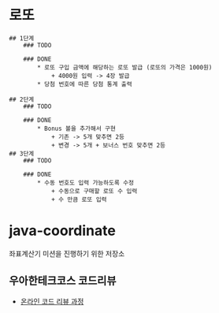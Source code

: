 # 로또
    ## 1단계
        ### TODO

        ### DONE
            * 로또 구입 금액에 해당하는 로또 발급 (로또의 가격은 1000원)
                + 4000원 입력 -> 4장 발급
            * 당첨 번호에 따른 당첨 통계 출력

    ## 2단계
        ### TODO

        ### DONE
            * Bonus 볼을 추가해서 구현
                + 기존 -> 5개 맞추면 2등
                + 변경 -> 5개 + 보너스 번호 맞추면 2등
    ## 3단계
        ### TODO

        ### DONE
            * 수동 번호도 입력 가능하도록 수정
                + 수동으로 구매할 로또 수 입력
                + 수 만큼 로또 입력




# java-coordinate
좌표계산기 미션을 진행하기 위한 저장소

## 우아한테크코스 코드리뷰
* [온라인 코드 리뷰 과정](https://github.com/woowacourse/woowacourse-docs/blob/master/maincourse/README.md)
